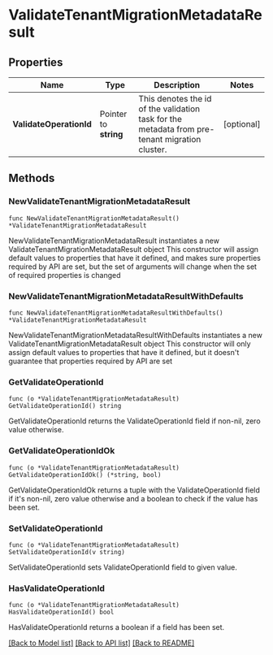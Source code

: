# ValidateTenantMigrationMetadataResult

## Properties

Name | Type | Description | Notes
------------ | ------------- | ------------- | -------------
**ValidateOperationId** | Pointer to **string** | This denotes the id of the validation task for the metadata from pre-tenant migration cluster. | [optional] 

## Methods

### NewValidateTenantMigrationMetadataResult

`func NewValidateTenantMigrationMetadataResult() *ValidateTenantMigrationMetadataResult`

NewValidateTenantMigrationMetadataResult instantiates a new ValidateTenantMigrationMetadataResult object
This constructor will assign default values to properties that have it defined,
and makes sure properties required by API are set, but the set of arguments
will change when the set of required properties is changed

### NewValidateTenantMigrationMetadataResultWithDefaults

`func NewValidateTenantMigrationMetadataResultWithDefaults() *ValidateTenantMigrationMetadataResult`

NewValidateTenantMigrationMetadataResultWithDefaults instantiates a new ValidateTenantMigrationMetadataResult object
This constructor will only assign default values to properties that have it defined,
but it doesn't guarantee that properties required by API are set

### GetValidateOperationId

`func (o *ValidateTenantMigrationMetadataResult) GetValidateOperationId() string`

GetValidateOperationId returns the ValidateOperationId field if non-nil, zero value otherwise.

### GetValidateOperationIdOk

`func (o *ValidateTenantMigrationMetadataResult) GetValidateOperationIdOk() (*string, bool)`

GetValidateOperationIdOk returns a tuple with the ValidateOperationId field if it's non-nil, zero value otherwise
and a boolean to check if the value has been set.

### SetValidateOperationId

`func (o *ValidateTenantMigrationMetadataResult) SetValidateOperationId(v string)`

SetValidateOperationId sets ValidateOperationId field to given value.

### HasValidateOperationId

`func (o *ValidateTenantMigrationMetadataResult) HasValidateOperationId() bool`

HasValidateOperationId returns a boolean if a field has been set.


[[Back to Model list]](../README.md#documentation-for-models) [[Back to API list]](../README.md#documentation-for-api-endpoints) [[Back to README]](../README.md)



